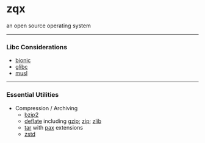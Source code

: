 # zqx
an open source operating system

---

### Libc Considerations
* [bionic](https://en.wikipedia.org/wiki/Bionic_(software))
* [glibc](https://en.wikipedia.org/wiki/Glibc)
* [musl](https://en.wikipedia.org/wiki/Musl)

---

### Essential Utilities
* Compression / Archiving
  - [bzip2](https://en.wikipedia.org/wiki/Bzip2)
  - [deflate](https://en.wikipedia.org/wiki/Deflate) including [gzip](https://en.wikipedia.org/wiki/Gzip); [zip](https://en.wikipedia.org/wiki/ZIP_(file_format)); [zlib](https://en.wikipedia.org/wiki/Zlib)
  - [tar](https://en.wikipedia.org/wiki/Tar_(computing)) with [pax](https://en.wikipedia.org/wiki/Pax_(command)) extensions
  - [zstd](https://en.wikipedia.org/wiki/Zstd)
